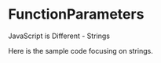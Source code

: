 FunctionParameters
============

JavaScript is Different - Strings

Here is the sample code focusing on strings.
